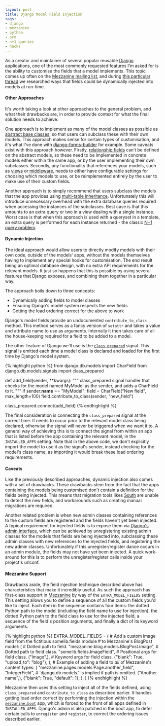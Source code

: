```yaml
---
layout: post
title: Django Model Field Injection
tags:
- django
- mezzanine
- python
- orm
- n+1 queries
- hacks
---
```


As a creator and maintainer of several popular reusable [Django](https://www.djangoproject.com/) applications, one of the most commonly requested features I'm asked for is the ability to customise the fields that a model implements. This topic comes up often on the [Mezzanine mailing list](http://groups.google.com/group/mezzanine-users), and during [this particular thread](http://groups.google.com/group/mezzanine-users/browse_thread/thread/1f1669b0091a88d5) we researched ways that fields could be dynamically injected into models at run-time.

#### Other Approaches

It's worth taking a look at other approaches to the general problem, and what their drawbacks are, in order to provide context for what the final solution needs to achieve.

One approach is to implement as many of the model classes as possible as [abstract base classes](https://docs.djangoproject.com/en/dev/topics/db/models/#abstract-base-classes), so that users can subclass these with their own models. This approach makes sense for certain types of customisation, and it's what I've done with [django-forms-builder](https://github.com/stephenmcd/django-forms-builder/blob/master/forms_builder/forms/models.py) for example. Some caveats exist with this approach however. Firstly, [relationship fields](https://docs.djangoproject.com/en/dev/ref/models/fields/#module-django.db.models.fields.related) can't be defined on the abstract models, so these need to be implemented in concrete models either within the same app, or by the user implementing their own subclasses. Secondly, any functionality that references your models, such as [views](https://docs.djangoproject.com/en/dev/topics/http/views/) or [middleware](https://docs.djangoproject.com/en/dev/topics/http/middleware/), needs to either have configurable settings for choosing which models to use, or be reimplemented entirely by the user to make use of their custom fields.

Another approach is to simply recommend that users subclass the models that the app provides using [multi-table inheritance](https://docs.djangoproject.com/en/dev/topics/db/models/#multi-table-inheritance). Unfortunately this will introduce unnecessary overhead with the extra database queries required when accessing the instances of the subclasses. Best case is that this amounts to an extra query or two in a view dealing with a single instance. Worst case is that when this approach is used with a queryset in a template, an extra query is performed for each instance returned - the classic [N+1 query problem](http://stackoverflow.com/questions/97197/what-is-the-n1-selects-problem).

#### Dynamic Injection

The ideal approach would allow users to directly modify models with their own code, outside of the models' apps, without the models themselves having to implement any special hooks for customisation. The end result being an optimal database design, with no extra API requirements for the relevant models. It just so happens that this is possible by using several features that Django exposes, and combining them together in a particular way.

The approach boils down to three concepts:

  * Dynamically adding fields to model classes
  * Ensuring Django's model system respects the new fields
  * Getting the load ordering correct for the above to work

Django's model fields provide an undocumented `contribute_to_class` method. This method serves as a fancy version of `setattr` and takes a value and attribute name to use as arguments. Internally it then takes care of all the house-keeping required for a field to be added to a model.

The other feature of Django we'll use is the [`class_prepared`](https://docs.djangoproject.com/en/dev/ref/signals/#class-prepared) signal. This signal is emitted each time a model class is declared and loaded for the first time by Django's model system.

{% highlight python %}
from django.db.models import CharField
from django.db.models.signals import class_prepared

def add_field(sender, **kwargs):
    """
    class_prepared signal handler that checks for the model named
    MyModel as the sender, and adds a CharField
    to it.
    """
    if sender.__name__ == "MyModel":
        field = CharField("New field", max_length=100)
        field.contribute_to_class(sender, "new_field")

class_prepared.connect(add_field)
{% endhighlight %}

The final consideration is connecting the `class_prepared` signal at the correct time. It needs to occur prior to the relevant model class being declared, otherwise the signal will never be triggered when we want it to. A general way of achieving this is to connect the signal from within an app that is listed before the app containing the relevant model, in the `INSTALLED_APPS` setting. Note that in the above code, we don't explicitly import the model to use it as the signal's sender, instead checking for the model's class name, as importing it would break these load ordering requirements.

#### Caveats

Like the previously described approaches, dynamic injection also comes with a set of drawbacks. These drawbacks stem from the fact that the apps containing the models being customised don't contain a definition for the fields being injected. This means that migration tools likes [South](http://south.aeracode.org/) are unable to detect the new fields, and workarounds such as creating manual migrations are required.

Another related problem is when new admin classes containing references to the custom fields are registered and the fields haven't yet been injected. A typical requirement for injected fields is to expose them via [Django's admin interface](https://docs.djangoproject.com/en/dev/ref/contrib/admin/), which can be achieved by unregistering existing admin classes for the models that fields are being injected into, subclassing these admin classes with new references to the injected fields, and registering the new admin classes. Unfortunately if this unregister/register dance occurs in an admin module, the fields may not have yet been injected. A quick work-around for this is to perform the unregister/register calls inside your project's urlconf.

#### Mezzanine Support

Drawbacks aside, the field injection technique described above has characteristics that make it incredibly useful. As such the approach has first-class support in [Mezzanine](http://mezzanine.jupo.org) by way of the `EXTRA_MODEL_FIELDS` setting. This setting allows you to define a sequence of all the custom fields you'd like to inject. Each item in the sequence contains four items: the dotted Python path to the model (including the field name to use for injection), the dotted Python path to the field class to use for the injected field, a sequence of the field's position arguments, and finally a dict of its keyword arguments.

{% highlight python %}
EXTRA_MODEL_FIELDS = (
    # Add a custom image field from the fictitious somelib.fields module
    # to Mezzanine's BlogPost model:
    (
        # Dotted path to field.
        "mezzanine.blog.models.BlogPost.image",
        # Dotted path to field class.
        "somelib.fields.ImageField",
        # Positional args for field class.
        ("Image",),
        # Keyword args for field class.
        {"blank": True, "upload_to": "blog"},
    ),
    # Example of adding a field to *all* of Mezzanine's content types:
    (
        "mezzanine.pages.models.Page.another_field",
        "IntegerField", # 'django.db.models.' is implied if path is omitted.
        ("Another name",),
        {"blank": True, "default": 1},
    ),
)
{% endhighlight %}

Mezzanine then uses this setting to inject all of the fields defined, using `class_prepared` and `contribute_to_class` as described earlier. It handles getting load order correct by performing the injection within the [`mezzanine.boot`](https://github.com/stephenmcd/mezzanine/blob/master/mezzanine/boot/__init__.py) app, which is forced to the front of all apps defined in `INSTALLED_APPS`. Django's admin is also patched in the boot app, to defer certain calls to `unregister` and `register`, to correct the ordering issues described earlier.
